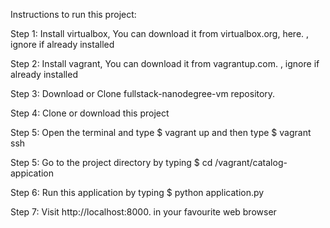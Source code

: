 Instructions to run this project:

Step 1: Install virtualbox, You can download it from virtualbox.org, here.
, ignore if already installed

Step 2: Install vagrant, You can download it from vagrantup.com.
, ignore if already installed

Step 3: Download or Clone fullstack-nanodegree-vm repository.

Step 4: Clone or download this project

Step 5: Open the terminal and type 
$ vagrant up 
and then type
$ vagrant ssh

Step 5: Go to the project directory by typing
$ cd /vagrant/catalog-appication

Step 6: Run this application by typing
$ python application.py

Step 7: Visit http://localhost:8000. in your favourite web browser